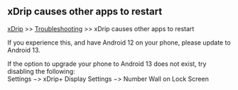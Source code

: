 ## xDrip causes other apps to restart
[xDrip](../README.md) >> [Troubleshooting](./Troubleshooting_page.md) >> xDrip causes other apps to restart  
  
If you experience this, and have Android 12 on your phone, please update to Android 13.  
  
If the option to upgrade your phone to Android 13 does not exist, try disabling the following:  
Settings &#8722;> xDrip+ Display Settings &#8722;> Number Wall on Lock Screen  
  
